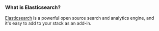 <!-- usedin: [ _legacy_docker/AddIns/elasticsearch-v1.md, _maestro/AddIns/elasticsearch-v1.md, _node/addins/elasticsearch-v1.md, _rails/AddIns/elasticsearch-v1.md] -->


### What is Elasticsearch?
[Elasticsearch](http://www.elasticsearch.org/) is a powerful open source search and analytics engine, and it's easy to add to your stack as an add-in.


